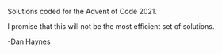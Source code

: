 Solutions coded for the Advent of Code 2021.

I promise that this will not be the most efficient set of solutions.

-Dan Haynes
